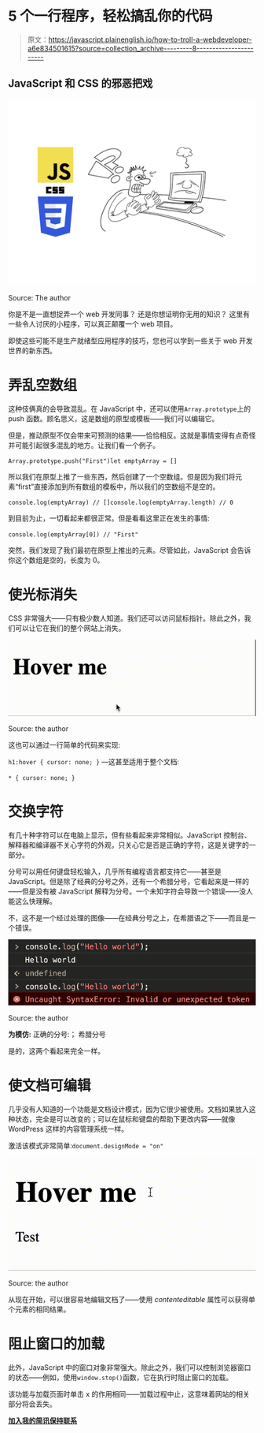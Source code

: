 # 5 个一行程序，轻松搞乱你的代码

> 原文：<https://javascript.plainenglish.io/how-to-troll-a-webdeveloper-a6e834501615?source=collection_archive---------8----------------------->

## JavaScript 和 CSS 的邪恶把戏

![](img/168eb80936840b2790eb02dca66e2170.png)

Source: The author

你是不是一直想捉弄一个 web 开发同事？
还是你想证明你无用的知识？
这里有一些令人讨厌的小程序，可以真正颠覆一个 web 项目。

即使这些可能不是生产就绪型应用程序的技巧，您也可以学到一些关于 web 开发世界的新东西。

# 弄乱空数组

这种伎俩真的会导致混乱。在 JavaScript 中，还可以使用`Array.prototype`上的 push 函数。顾名思义，这是数组的原型或模板——我们可以编辑它。

但是，推动原型不仅会带来可预测的结果——恰恰相反。这就是事情变得有点奇怪并可能引起很多混乱的地方。让我们看一个例子。

```
Array.prototype.push("First")let emptyArray = []
```

所以我们在原型上推了一些东西，然后创建了一个空数组。但是因为我们将元素“first”直接添加到所有数组的模板中，所以我们的空数组不是空的。

```
console.log(emptyArray) // []console.log(emptyArray.length) // 0
```

到目前为止，一切看起来都很正常。但是看看这里正在发生的事情:

`console.log(emptyArray[0]) // "First"`

突然，我们发现了我们最初在原型上推出的元素。尽管如此，JavaScript 会告诉你这个数组是空的，长度为 0。

# 使光标消失

CSS 非常强大——只有极少数人知道。我们还可以访问鼠标指针。除此之外，我们可以让它在我们的整个网站上消失。

![](img/301843e7aaddb2b143fa9b8ddbd966e7.png)

Source: the author

这也可以通过一行简单的代码来实现:

`h1:hover { cursor: none; }` —这甚至适用于整个文档:

`* { cursor: none; }`

# 交换字符

有几十种字符可以在电脑上显示，但有些看起来非常相似。JavaScript 控制台、解释器和编译器不关心字符的外观，只关心它是否是正确的字符，这是关键字的一部分。

分号可以用任何键盘轻松输入，几乎所有编程语言都支持它——甚至是 JavaScript。但是除了经典的分号之外，还有一个希腊分号，它看起来是一样的——但是没有被 JavaScript 解释为分号。一个未知字符会导致一个错误——没人能这么快理解。

不，这不是一个经过处理的图像——在经典分号之上，在希腊语之下——而且是一个错误。

![](img/3471c547a02589a0ccdf9bb045ef7569.png)

Source: the author

**为模仿:**
正确的分号:；
希腊分号

是的，这两个看起来完全一样。

# 使文档可编辑

几乎没有人知道的一个功能是文档设计模式，因为它很少被使用。文档如果放入这种状态，完全是可以改变的；可以在鼠标和键盘的帮助下更改内容——就像 WordPress 这样的内容管理系统一样。

激活该模式非常简单:`document.designMode = "on"`

![](img/c425ca1641ce909cba8ea0804b44e41a.png)

Source: the author

从现在开始，可以很容易地编辑文档了——使用 *contenteditable* 属性可以获得单个元素的相同结果。

# 阻止窗口的加载

此外，JavaScript 中的窗口对象非常强大。除此之外，我们可以控制浏览器窗口的状态——例如，使用`window.stop()`函数，它在执行时阻止窗口的加载。

该功能与加载页面时单击 x 的作用相同——加载过程中止，这意味着网站的相关部分将会丢失。

[**加入我的简讯保持联系**](http://eepurl.com/hacY0v)